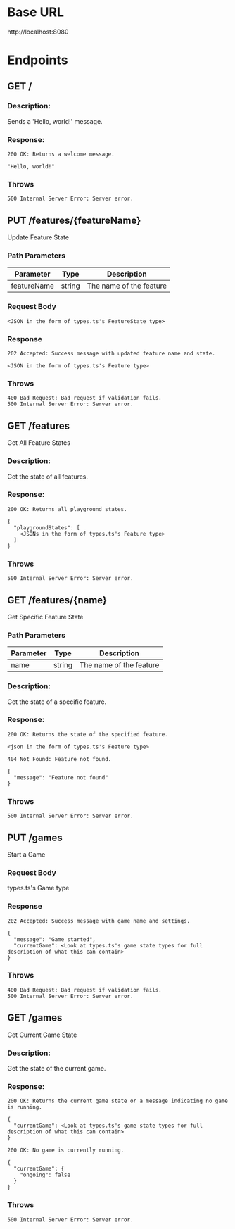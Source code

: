 # Base URL

http://localhost:8080

# Endpoints

## GET /

### Description:
Sends a 'Hello, world!' message.

### Response:
`200 OK: Returns a welcome message.`

    "Hello, world!"

### Throws
    500 Internal Server Error: Server error.


## PUT /features/{featureName}
Update Feature State

### Path Parameters
| Parameter   | Type   | 	Description             |
|-------------|--------|--------------------------|
| featureName | string | 	The name of the feature |

### Request Body

```
<JSON in the form of types.ts's FeatureState type>
```

### Response
`202 Accepted: Success message with updated feature name and state.`

    <JSON in the form of types.ts's Feature type>

### Throws
    400 Bad Request: Bad request if validation fails.
    500 Internal Server Error: Server error.


## GET /features
Get All Feature States

### Description:
Get the state of all features.

### Response:
`200 OK: Returns all playground states.`

    {
      "playgroundStates": [
        <JSONs in the form of types.ts's Feature type>
      ]
    }

### Throws
    500 Internal Server Error: Server error.


## GET /features/{name}
Get Specific Feature State

### Path Parameters
| Parameter | Type   | Description             |
|-----------|--------|--------------------------|
| name      | string | The name of the feature |

### Description:
Get the state of a specific feature.

### Response:
`200 OK: Returns the state of the specified feature.`

    <json in the form of types.ts's Feature type>

`404 Not Found: Feature not found.`

    {
      "message": "Feature not found"
    }

### Throws
    500 Internal Server Error: Server error.


## PUT /games
Start a Game

### Request Body

types.ts's Game type

### Response
`202 Accepted: Success message with game name and settings.`

    {
      "message": "Game started",
      "currentGame": <Look at types.ts's game state types for full description of what this can contain>
    }

### Throws
    400 Bad Request: Bad request if validation fails.
    500 Internal Server Error: Server error.


## GET /games
Get Current Game State

### Description:
Get the state of the current game.

### Response:
`200 OK: Returns the current game state or a message indicating no game is running.`

    {
      "currentGame": <Look at types.ts's game state types for full description of what this can contain>
    }

`200 OK: No game is currently running.`

    {
      "currentGame": {
        "ongoing": false
      }
    }

### Throws
    500 Internal Server Error: Server error.


